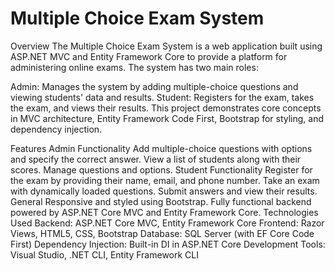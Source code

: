 
<h1>Multiple Choice Exam System</h1>
Overview
The Multiple Choice Exam System is a web application built using ASP.NET MVC and Entity Framework Core to provide a platform for administering online exams. The system has two main roles:

Admin: Manages the system by adding multiple-choice questions and viewing students' data and results.
Student: Registers for the exam, takes the exam, and views their results.
This project demonstrates core concepts in MVC architecture, Entity Framework Code First, Bootstrap for styling, and dependency injection.

Features
Admin Functionality
Add multiple-choice questions with options and specify the correct answer.
View a list of students along with their scores.
Manage questions and options.
Student Functionality
Register for the exam by providing their name, email, and phone number.
Take an exam with dynamically loaded questions.
Submit answers and view their results.
General
Responsive and styled using Bootstrap.
Fully functional backend powered by ASP.NET Core MVC and Entity Framework Core.
Technologies Used
Backend: ASP.NET Core MVC, Entity Framework Core
Frontend: Razor Views, HTML5, CSS, Bootstrap
Database: SQL Server (with EF Core Code First)
Dependency Injection: Built-in DI in ASP.NET Core
Development Tools: Visual Studio, .NET CLI, Entity Framework CLI
